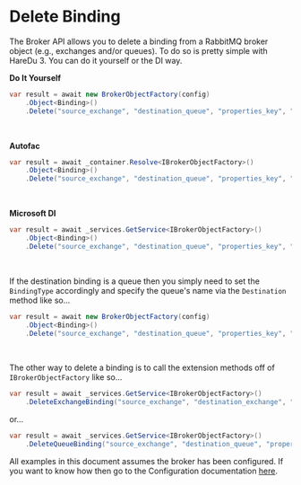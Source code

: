 # Delete Binding

The Broker API allows you to delete a binding from a RabbitMQ broker object (e.g., exchanges and/or queues). To do so is pretty simple with HareDu 3. You can do it yourself or the DI way.

**Do It Yourself**

```c#
var result = await new BrokerObjectFactory(config)
    .Object<Binding>()
    .Delete("source_exchange", "destination_queue", "properties_key", "vhost", BindingType.Exchange);
```
<br>

**Autofac**

```c#
var result = await _container.Resolve<IBrokerObjectFactory>()
    .Object<Binding>()
    .Delete("source_exchange", "destination_queue", "properties_key", "vhost", BindingType.Exchange);
```
<br>

**Microsoft DI**

```c#
var result = await _services.GetService<IBrokerObjectFactory>()
    .Object<Binding>()
    .Delete("source_exchange", "destination_queue", "properties_key", "vhost", BindingType.Exchange);
```
<br>

If the destination binding is a queue then you simply need to set the ```BindingType``` accordingly and specify the queue's name via the ```Destination``` method like so...

```c#
var result = await new BrokerObjectFactory(config)
    .Object<Binding>()
    .Delete("source_exchange", "destination_queue", "properties_key", "vhost", BindingType.Queue);
```
<br>

The other way to delete a binding is to call the extension methods off of ```IBrokerObjectFactory``` like so...

```c#
var result = await _services.GetService<IBrokerObjectFactory>()
    .DeleteExchangeBinding("source_exchange", "destination_exchange", "properties_key", "vhost");
```
or...

```c#
var result = await _services.GetService<IBrokerObjectFactory>()
    .DeleteQueueBinding("source_exchange", "destination_queue", "properties_key", "vhost");
```

All examples in this document assumes the broker has been configured. If you want to know how then go to the Configuration documentation [here](https://github.com/ahives/HareDu3/blob/master/docs/configuration.md).

